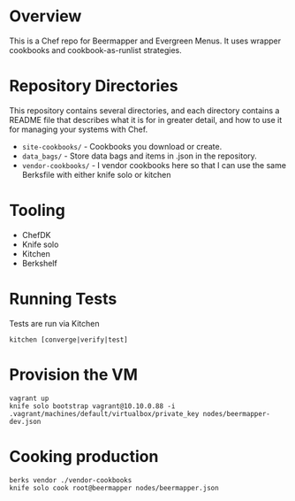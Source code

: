 # Overview

This is a Chef repo for Beermapper and Evergreen Menus. It uses wrapper cookbooks and cookbook-as-runlist strategies.

# Repository Directories

This repository contains several directories, and each directory contains a README file that describes what it is for in greater detail, and how to use it for managing your systems with Chef.

- `site-cookbooks/` - Cookbooks you download or create.
- `data_bags/` - Store data bags and items in .json in the repository.
- `vendor-cookbooks/` - I vendor cookbooks here so that I can use the same Berksfile with either knife solo or kitchen

# Tooling

- ChefDK
- Knife solo
- Kitchen
- Berkshelf

# Running Tests

Tests are run via Kitchen

`kitchen [converge|verify|test]`

# Provision the VM

```
vagrant up
knife solo bootstrap vagrant@10.10.0.88 -i .vagrant/machines/default/virtualbox/private_key nodes/beermapper-dev.json
```

# Cooking production

```
berks vendor ./vendor-cookbooks
knife solo cook root@beermapper nodes/beermapper.json
```

